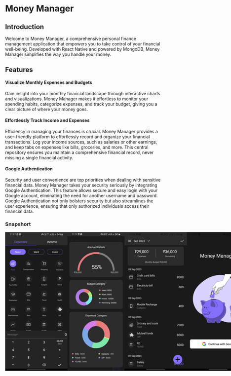 # Money Manager

## Introduction

Welcome to Money Manager, a comprehensive personal finance management application that empowers you to take control of your financial well-being. Developed with React Native and powered by MongoDB, Money Manager simplifies the way you handle your money.

## Features

#### Visualize Monthly Expenses and Budgets

Gain insight into your monthly financial landscape through interactive charts and visualizations. Money Manager makes it effortless to monitor your spending habits, categorize expenses, and track your budget, giving you a clear picture of where your money goes.

#### Effortlessly Track Income and Expenses

Efficiency in managing your finances is crucial. Money Manager provides a user-friendly platform to effortlessly record and organize your financial transactions. Log your income sources, such as salaries or other earnings, and keep tabs on expenses like bills, groceries, and more. This central repository ensures you maintain a comprehensive financial record, never missing a single financial activity.

#### Google Authentication

Security and user convenience are top priorities when dealing with sensitive financial data. Money Manager takes your security seriously by integrating Google Authentication. This feature allows secure and easy login with your Google account, eliminating the need for another username and password. Google Authentication not only bolsters security but also streamlines the user experience, ensuring that only authorized individuals access their financial data.


### Snapshort
<div style="display: flex; flex-direction: row;">

<img src="/images/2.jpg" alt="Expense Chart" height="450">
<img src="/images/3.jpg" alt="Expense Chart" height="450">
<img src="/images/5.jpeg" alt="Expense Chart" height="450">

<img src="/images/1.jpg" alt="Expense Chart" height="450">
<img src="/images/4.jpeg" alt="Expense Chart" height="450">
</div>
